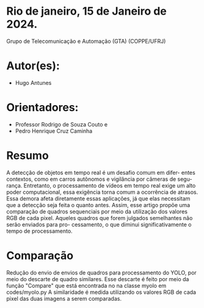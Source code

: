 # Rio de janeiro, 15 de Janeiro de 2024.
Grupo de Telecomunicação e Automação (GTA) 
              (COPPE/UFRJ)

# Autor(es): 
- Hugo Antunes
  
# Orientadores: 
- Professor Rodrigo de Souza Couto e
- Pedro Henrique Cruz Caminha

# Resumo
A detecção de objetos em tempo real é um desafio comum em difer-
entes contextos, como em carros autônomos e vigilância por câmeras de segu-
rança. Entretanto, o processamento de vídeos em tempo real exige um alto
poder computacional, essa exigência torna comum a ocorrência de atrasos.
Essa demora afeta diretamente essas aplicações, já que elas necessitam que a
detecção seja feita o quanto antes. Assim, esse artigo propõe uma comparação
de quadros sequenciais por meio da utilização dos valores RGB de cada pixel.
Aqueles quadros que forem julgados semelhantes não serão enviados para pro-
cessamento, o que diminui significativamente o tempo de processamento.

# Comparação
Redução do envio de envios de quadros para processamento do YOLO, por meio do descarte de quadro similares. Esse descarte é feito por meio da função "Compare" que está encontrada no na classe myolo em codes/myolo.py
A similaridade é medida utilizando os valores RGB de cada pixel das duas imagens a serem comparadas.
